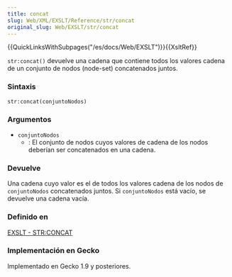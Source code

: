```yaml
---
title: concat
slug: Web/XML/EXSLT/Reference/str/concat
original_slug: Web/EXSLT/str/concat
---
```


{{QuickLinksWithSubpages("/es/docs/Web/EXSLT")}}{{XsltRef}}

`str:concat()` devuelve una cadena que contiene todos los valores cadena de un conjunto de nodos (node-set) concatenados juntos.

### Sintaxis

```
str:concat(conjuntoNodos)
```

### Argumentos

- `conjuntoNodos`
  - : El conjunto de nodos cuyos valores de cadena de los nodos deberían ser concatenados en una cadena.

### Devuelve

Una cadena cuyo valor es el de todos los valores cadena de los nodos de `conjuntoNodos` concatenados juntos. Si `conjuntoNodos` está vacío, se devuelve una cadena vacía.

### Definido en

[EXSLT - STR:CONCAT](http://www.exslt.org/str/functions/concat/index.html)

### Implementación en Gecko

Implementado en Gecko 1.9 y posteriores.
